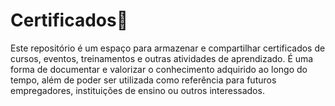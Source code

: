 <h1>Certificados🌟</h1>
Este repositório é um espaço para armazenar e compartilhar certificados de cursos, eventos, treinamentos e outras atividades de aprendizado. É uma forma de documentar e valorizar o conhecimento adquirido ao longo do tempo, além de poder ser utilizada como referência para futuros empregadores, instituições de ensino ou outros interessados.
